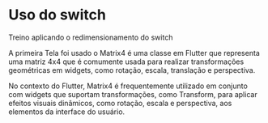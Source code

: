 <h1> Uso do switch</h1>
<p> Treino aplicando o redimensionamento do switch</p>
<p> A primeira Tela foi usado o Matrix4 é uma classe em Flutter que representa uma matriz 4x4 que é comumente usada para realizar transformações geométricas em widgets, como rotação, escala, translação e perspectiva.</p>
<p>No contexto do Flutter, Matrix4 é frequentemente utilizado em conjunto com widgets que suportam transformações, como Transform, para aplicar efeitos visuais dinâmicos, como rotação, escala e perspectiva, aos elementos da interface do usuário.</p>


